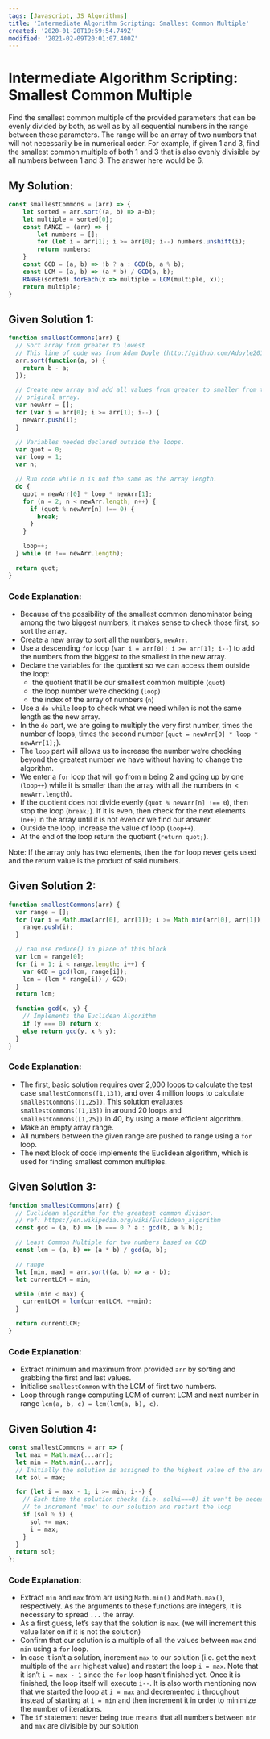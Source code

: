 ```yaml
---
tags: [Javascript, JS Algorithms]
title: 'Intermediate Algorithm Scripting: Smallest Common Multiple'
created: '2020-01-20T19:59:54.749Z'
modified: '2021-02-09T20:01:07.400Z'
---
```


Intermediate Algorithm Scripting: Smallest Common Multiple
==========================================================

Find the smallest common multiple of the provided parameters that can be evenly divided by both, 
as well as by all sequential numbers in the range between these parameters. 
The range will be an array of two numbers that will not necessarily be in numerical order.
For example, if given 1 and 3, find the smallest common multiple of both 1 and 3 that is 
also evenly divisible by all numbers between 1 and 3. 
The answer here would be 6.

My Solution:
------------
``` javascript
const smallestCommons = (arr) => {
    let sorted = arr.sort((a, b) => a-b);
    let multiple = sorted[0];
    const RANGE = (arr) => {
        let numbers = [];
        for (let i = arr[1]; i >= arr[0]; i--) numbers.unshift(i);
        return numbers;
    }
    const GCD = (a, b) => !b ? a : GCD(b, a % b);
    const LCM = (a, b) => (a * b) / GCD(a, b);
    RANGE(sorted).forEach(x => multiple = LCM(multiple, x));
    return multiple;
}

```

Given Solution 1:
-----------------
``` javascript
function smallestCommons(arr) {
  // Sort array from greater to lowest
  // This line of code was from Adam Doyle (http://github.com/Adoyle2014)
  arr.sort(function(a, b) {
    return b - a;
  });

  // Create new array and add all values from greater to smaller from the
  // original array.
  var newArr = [];
  for (var i = arr[0]; i >= arr[1]; i--) {
    newArr.push(i);
  }

  // Variables needed declared outside the loops.
  var quot = 0;
  var loop = 1;
  var n;

  // Run code while n is not the same as the array length.
  do {
    quot = newArr[0] * loop * newArr[1];
    for (n = 2; n < newArr.length; n++) {
      if (quot % newArr[n] !== 0) {
        break;
      }
    }

    loop++;
  } while (n !== newArr.length);

  return quot;
}

```

### Code Explanation:

* Because of the possibility of the smallest common denominator being among the two biggest numbers, it makes sense to check those first, so sort the array.
* Create a new array to sort all the numbers, ```newArr```.
* Use a descending ```for``` loop (```var i = arr[0]; i >= arr[1]; i--```) to add the numbers from the biggest to the smallest in the new array.
* Declare the variables for the quotient so we can access them outside the loop:
    * the quotient that’ll be our smallest common multiple (```quot```)
    * the loop number we’re checking (```loop```)
    * the index of the array of numbers (```n```)
* Use a ```do while``` loop to check what we need whilen is not the same length as the new array.
* In the ```do``` part, we are going to multiply the very first number, times the number of loops, times the second number (```quot = newArr[0] * loop * newArr[1];```).
* The ```loop``` part will allows us to increase the number we’re checking beyond the greatest number we have without having to change the algorithm.
* We enter a ```for``` loop that will go from n being 2 and going up by one (```loop++```) while it is smaller than the array with all the numbers (```n < newArr.length```).
* If the quotient does not divide evenly (```quot % newArr[n] !== 0```), then stop the loop (```break;```). If it is even, then check for the next elements (```n++```) in the array until it is not even or we find our answer.
* Outside the loop, increase the value of loop (```loop++```).
* At the end of the loop return the quotient (```return quot;```).

Note: If the array only has two elements, then the ```for``` loop never gets used and the return value is the product of said numbers.

Given Solution 2:
-----------------
``` javascript
function smallestCommons(arr) {
  var range = [];
  for (var i = Math.max(arr[0], arr[1]); i >= Math.min(arr[0], arr[1]); i--) {
    range.push(i);
  }

  // can use reduce() in place of this block
  var lcm = range[0];
  for (i = 1; i < range.length; i++) {
    var GCD = gcd(lcm, range[i]);
    lcm = (lcm * range[i]) / GCD;
  }
  return lcm;

  function gcd(x, y) {
    // Implements the Euclidean Algorithm
    if (y === 0) return x;
    else return gcd(y, x % y);
  }
}
```

### Code Explanation:
* The first, basic solution requires over 2,000 loops to calculate the test case ```smallestCommons([1,13])```, and over 4 million loops to calculate ```smallestCommons([1,25])```. This solution evaluates ```smallestCommons([1,13])``` in around 20 loops and ```smallestCommons([1,25])``` in 40, by using a more efficient algorithm.
* Make an empty array range.
* All numbers between the given range are pushed to range using a ```for``` loop.
* The next block of code implements the Euclidean algorithm, which is used for finding smallest common multiples.


Given Solution 3:
-----------------
``` javascript
function smallestCommons(arr) {
  // Euclidean algorithm for the greatest common divisor.
  // ref: https://en.wikipedia.org/wiki/Euclidean_algorithm
  const gcd = (a, b) => (b === 0 ? a : gcd(b, a % b));

  // Least Common Multiple for two numbers based on GCD
  const lcm = (a, b) => (a * b) / gcd(a, b);

  // range
  let [min, max] = arr.sort((a, b) => a - b);
  let currentLCM = min;

  while (min < max) {
    currentLCM = lcm(currentLCM, ++min);
  }

  return currentLCM;
}
```

### Code Explanation:
* Extract minimum and maximum from provided ```arr``` by sorting and grabbing the first and last values.
* Initialise ```smallestCommon``` with the LCM of first two numbers.
* Loop through range computing LCM of current LCM and next number in range ```lcm(a, b, c) = lcm(lcm(a, b), c)```.


Given Solution 4:
-----------------
``` javascript
const smallestCommons = arr => {
  let max = Math.max(...arr);
  let min = Math.min(...arr);
  // Initially the solution is assigned to the highest value of the array
  let sol = max;

  for (let i = max - 1; i >= min; i--) {
    // Each time the solution checks (i.e. sol%i===0) it won't be necessary
    // to increment 'max' to our solution and restart the loop
    if (sol % i) {
      sol += max;
      i = max;
    }
  }
  return sol;
};
```

### Code Explanation:
* Extract ```min``` and ```max``` from arr using ```Math.min()``` and ```Math.max()```, respectively. As the arguments to these functions are integers, it is necessary to spread ```...``` the array.
* As a first guess, let’s say that the solution is ```max```. (we will increment this value later on if it is not the solution)
* Confirm that our solution is a multiple of all the values between ```max``` and ```min``` using a ```for``` loop.
* In case it isn’t a solution, increment ```max``` to our solution (i.e. get the next multiple of the ```arr``` highest value) and restart the loop ```i = max```. Note that it isn’t ```i = max - 1``` since the ```for``` loop hasn’t finished yet. Once it is finished, the loop itself will execute ```i--```. It is also worth mentioning now that we started the loop at ```i = max``` and decremented ```i``` throughout instead of starting at ```i = min``` and then increment it in order to minimize the number of iterations.
* The ```if``` statement never being true means that all numbers between ```min``` and ```max``` are divisible by our solution


